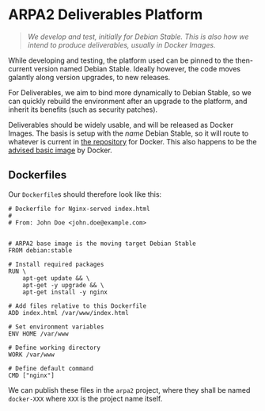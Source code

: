 # ARPA2 Deliverables Platform

> *We develop and test, initially for Debian Stable.  This is also how
> we intend to produce deliverables, usually in Docker Images.*

While developing and testing, the platform used can be pinned to the
then-current version named Debian Stable.  Ideally however, the code
moves galantly along version upgrades, to new releases.

For Deliverables, we aim to bind more dynamically to Debian Stable,
so we can quickly rebuild the environment after an upgrade to the
platform, and inherit its benefits (such as security patches).

Deliverables should be widely usable, and will be released as
Docker Images.  The basis is setup with the *name*
Debian Stable, so it will route to whatever is current in
[the repository](https://hub.docker.com/_/debian/) for Docker.
This also happens to be the
[advised basic image](https://docs.docker.com/engine/userguide/eng-image/dockerfile_best-practices/#general-guidelines-and-recommendations)
by Docker.

## Dockerfiles

Our `Dockerfile`s should therefore look like this:
```
# Dockerfile for Nginx-served index.html
#
# From: John Doe <john.doe@example.com>


# ARPA2 base image is the moving target Debian Stable
FROM debian:stable

# Install required packages
RUN \
	apt-get update && \
	apt-get -y upgrade && \
	apt-get install -y nginx

# Add files relative to this Dockerfile
ADD index.html /var/www/index.html

# Set environment variables
ENV HOME /var/www

# Define working directory
WORK /var/www

# Define default command
CMD ["nginx"]
```

We can publish these files in the `arpa2` project, where they shall be
named `docker-XXX` where `XXX` is the project name itself.



